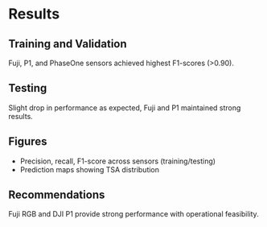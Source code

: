 # Results

## Training and Validation
Fuji, P1, and PhaseOne sensors achieved highest F1-scores (>0.90).

## Testing
Slight drop in performance as expected, Fuji and P1 maintained strong results.

## Figures
- Precision, recall, F1-score across sensors (training/testing)
- Prediction maps showing TSA distribution

## Recommendations
Fuji RGB and DJI P1 provide strong performance with operational feasibility.
